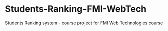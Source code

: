 # Students-Ranking-FMI-WebTech
Students Ranking system - course project for FMI Web Technologies course
